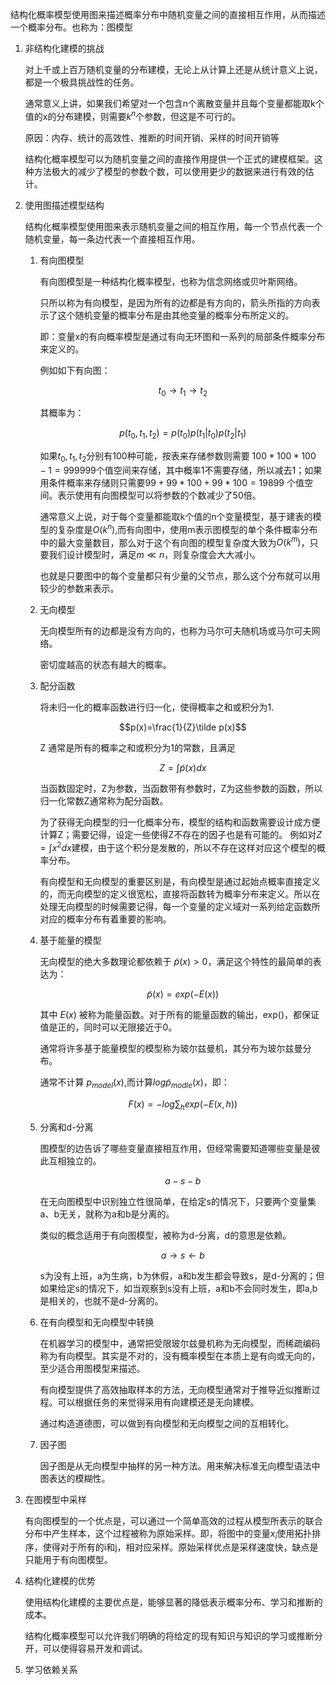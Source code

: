 结构化概率模型使用图来描述概率分布中随机变量之间的直接相互作用，从而描述一个概率分布。也称为：图模型

1. 非结构化建模的挑战

    对上千或上百万随机变量的分布建模，无论上从计算上还是从统计意义上说，都是一个极具挑战性的任务。

    通常意义上讲，如果我们希望对一个包含n个离散变量并且每个变量都能取k个值的x的分布建模，则需要$k^n$个参数，但这是不可行的。

    原因：内存、统计的高效性、推断的时间开销、采样的时间开销等

    结构化概率模型可以为随机变量之间的直接作用提供一个正式的建模框架。这种方法极大的减少了模型的参数个数，可以使用更少的数据来进行有效的估计。

1. 使用图描述模型结构

    结构化概率模型使用图来表示随机变量之间的相互作用，每一个节点代表一个随机变量，每一条边代表一个直接相互作用。

    1. 有向图模型

        有向图模型是一种结构化概率模型，也称为信念网络或贝叶斯网络。

        只所以称为有向模型，是因为所有的边都是有方向的，箭头所指的方向表示了这个随机变量的概率分布是由其他变量的概率分布所定义的。

        即：变量x的有向概率模型是通过有向无环图和一系列的局部条件概率分布来定义的。

        例如如下有向图：

        $$ t_0 \longrightarrow t_1 \longrightarrow t_2 $$

        其概率为：

        $$p(t_0,t_1,t_2)=p(t_0)p(t_1|t_0)p(t_2|t_1)$$

        如果$t_0,t_1,t_2$分别有100种可能，按表来存储参数则需要 $100*100*100-1=999999$个值空间来存储，其中概率1不需要存储，所以减去1；如果用条件概率来存储则只需要$99+99*100+99*100=19899$ 个值空间。表示使用有向图模型可以将参数的个数减少了50倍。

        通常意义上说，对于每个变量都能取k个值的n个变量模型，基于建表的模型的复杂度是$O(k^n)$,而有向图中，使用m表示图模型的单个条件概率分布中的最大变量数目，那么对于这个有向图的模型复杂度大致为$O(k^m)$，只要我们设计模型时，满足$m \ll n$，则复杂度会大大减小。

        也就是只要图中的每个变量都只有少量的父节点，那么这个分布就可以用较少的参数来表示。

    1. 无向模型

        无向模型所有的边都是没有方向的，也称为马尔可夫随机场或马尔可夫网络。

        密切度越高的状态有越大的概率。

    1. 配分函数

        将未归一化的概率函数进行归一化，使得概率之和或积分为1.

        $$p(x)=\frac{1}{Z}\tilde p(x)$$      

        Z 通常是所有的概率之和或积分为1的常数，且满足

        $$Z=\int \tilde p(x)dx$$

        当函数固定时，Z为参数，当函数带有参数时，Z为这些参数的函数，所以归一化常数Z通常称为配分函数。

        为了获得无向模型的归一化概率分布，模型的结构和函数需要设计成方便计算Z；需要记得，设定一些使得Z不存在的因子也是有可能的。  例如对$Z=\int x^2dx$建模，由于这个积分是发散的，所以不存在这样对应这个模型的概率分布。

        有向模型和无向模型的重要区别是，有向模型是通过起始点概率直接定义的，而无向模型的定义很宽松，直接将函数转为概率分布来定义。所以在处理无向模型的时候需要记得，每一个变量的定义域对一系列给定函数所对应的概率分布有着重要的影响。

    1. 基于能量的模型

        无向模型的绝大多数理论都依赖于 $\tilde p(x)>0$，满足这个特性的最简单的表达为：

        $$\tilde p(x)=exp(-E(x))$$

        其中 $E(x)$ 被称为能量函数。对于所有的能量函数的输出，exp()，都保证值是正的，同时可以无限接近于0。

        通常将许多基于能量模型的模型称为玻尔兹曼机，其分布为玻尔兹曼分布。

        通常不计算 $p_{model}(x)$,而计算$log\tilde p_{modle}(x)$，即：

        $$F(x)=-log\sum_h exp(-E(x,h))$$

    1. 分离和d-分离

        图模型的边告诉了哪些变量直接相互作用，但经常需要知道哪些变量是彼此互相独立的。

        $$ a - s - b $$

        在无向图模型中识别独立性很简单，在给定s的情况下，只要两个变量集a、b无关，就称为a和b是分离的。

        类似的概念适用于有向图模型，被称为d-分离，d的意思是依赖。

        $$ a \longrightarrow s \longleftarrow b $$

        s为没有上班，a为生病，b为休假，a和b发生都会导致s，是d-分离的；但如果给定s的情况下，如当观察到s没有上班，a和b不会同时发生，即a,b是相关的，也就不是d-分离的。

    1. 在有向模型和无向模型中转换

        在机器学习的模型中，通常把受限玻尔兹曼机称为无向模型，而稀疏编码称为有向模型。其实是不对的，没有概率模型在本质上是有向或无向的，至少适合用图模型来描述。

        有向模型提供了高效抽取样本的方法，无向模型通常对于推导近似推断过程。可以根据任务的来觉得采用有向建模还是无向建模。

        通过构造道德图，可以做到有向模型和无向模型之间的互相转化。

    1. 因子图

        因子图是从无向模型中抽样的另一种方法。用来解决标准无向模型语法中图表达的模糊性。

1. 在图模型中采样

    有向图模型的一个优点是，可以通过一个简单高效的过程从模型所表示的联合分布中产生样本，这个过程被称为原始采样。即，将图中的变量$x_i$使用拓扑排序，使得对于所有的i和j，相对应采样。原始采样优点是采样速度快，缺点是只能用于有向图模型。

1. 结构化建模的优势

    使用结构化建模的主要优点是，能够显著的降低表示概率分布、学习和推断的成本。

    结构化概率模型可以允许我们明确的将给定的现有知识与知识的学习或推断分开，可以使得容易开发和调试。

1. 学习依赖关系

    








     